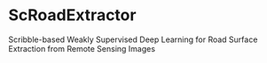 # ScRoadExtractor
Scribble-based Weakly Supervised Deep Learning for Road Surface Extraction from Remote Sensing Images

